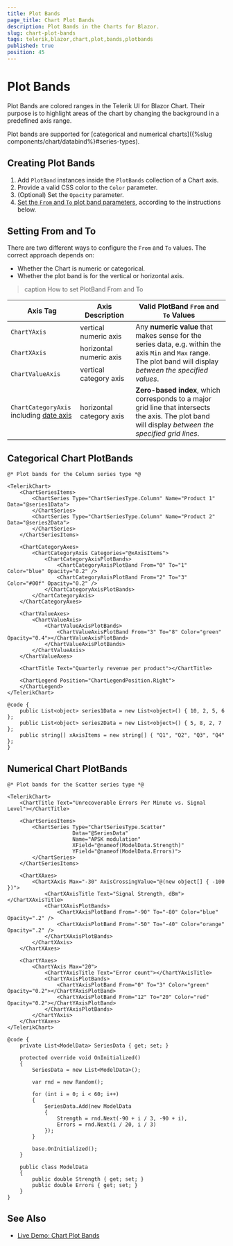 ```yaml
---
title: Plot Bands
page_title: Chart Plot Bands
description: Plot Bands in the Charts for Blazor.
slug: chart-plot-bands
tags: telerik,blazor,chart,plot,bands,plotbands
published: true
position: 45
---
```


# Plot Bands

Plot Bands are colored ranges in the Telerik UI for Blazor Chart. Their purpose is to highlight areas of the chart by changing the background in a predefined axis range.

Plot bands are supported for [categorical and numerical charts]({%slug components/chart/databind%}#series-types).

## Creating Plot Bands

1. Add `PlotBand` instances inside the `PlotBands` collection of a Chart axis.
1. Provide a valid CSS color to the `Color` parameter.
1. (Optional) Set the `Opacity` parameter.
1. [Set the `From` and `To` plot band parameters](#setting-from-and-to), according to the instructions below.

## Setting From and To

There are two different ways to configure the `From` and `To` values. The correct approach depends on:

* Whether the Chart is numeric or categorical.
* Whether the plot band is for the vertical or horizontal axis.

>caption How to set PlotBand From and To

<table>
    <colgroup>
        <col style="width: 10em" />
        <col style="width: 8em" />
        <col />
    </colgroup>
    <thead>
        <tr>
            <th>Axis Tag</th>
            <th>Axis Description</th>
            <th>Valid PlotBand <code>From</code> and <code>To</code> Values</th>
        </tr>
    </thead>
    <tbody>
        <tr>
            <td><code>ChartYAxis</code></td>
            <td>vertical numeric axis</td>
            <td rowspan="3">Any <strong>numeric value</strong> that makes sense for the series data, e.g. within the axis <code>Min</code> and <code>Max</code> range. The plot band will display <em>between the specified values</em>.</td>
        </tr>
        <tr>
            <td><code>ChartXAxis</code></td>
            <td>horizontal numeric axis</td>
        </tr>
        <tr>
            <td><code>ChartValueAxis</code></td>
            <td>vertical category axis</td>
        </tr>
        <tr>
            <td><code>ChartCategoryAxis</code> <br> including <a href="/blazor-ui/components/chart/date-axis">date axis</a></td>
            <td>horizontal category axis</td>
            <td><strong>Zero-based index</strong>, which corresponds to a major grid line that intersects the axis. The plot band will display <em>between the specified grid lines</em>.</td>
        </tr>
    </tbody>
</table>

## Categorical Chart PlotBands

````CSHTML
@* Plot bands for the Column series type *@

<TelerikChart>
    <ChartSeriesItems>
        <ChartSeries Type="ChartSeriesType.Column" Name="Product 1" Data="@series1Data">
        </ChartSeries>
        <ChartSeries Type="ChartSeriesType.Column" Name="Product 2" Data="@series2Data">
        </ChartSeries>
    </ChartSeriesItems>

    <ChartCategoryAxes>
        <ChartCategoryAxis Categories="@xAxisItems">
            <ChartCategoryAxisPlotBands>
                <ChartCategoryAxisPlotBand From="0" To="1" Color="blue" Opacity="0.2" />
                <ChartCategoryAxisPlotBand From="2" To="3" Color="#00f" Opacity="0.2" />
            </ChartCategoryAxisPlotBands>
        </ChartCategoryAxis>
    </ChartCategoryAxes>

    <ChartValueAxes>
        <ChartValueAxis>
            <ChartValueAxisPlotBands>
                <ChartValueAxisPlotBand From="3" To="8" Color="green" Opacity="0.4"></ChartValueAxisPlotBand>
            </ChartValueAxisPlotBands>
        </ChartValueAxis>
    </ChartValueAxes>

    <ChartTitle Text="Quarterly revenue per product"></ChartTitle>

    <ChartLegend Position="ChartLegendPosition.Right">
    </ChartLegend>
</TelerikChart>

@code {
    public List<object> series1Data = new List<object>() { 10, 2, 5, 6 };
    public List<object> series2Data = new List<object>() { 5, 8, 2, 7 };
    public string[] xAxisItems = new string[] { "Q1", "Q2", "Q3", "Q4" };
}
````

## Numerical Chart PlotBands

````CSHTML
@* Plot bands for the Scatter series type *@

<TelerikChart>
    <ChartTitle Text="Unrecoverable Errors Per Minute vs. Signal Level"></ChartTitle>

    <ChartSeriesItems>
        <ChartSeries Type="ChartSeriesType.Scatter"
                     Data="@SeriesData"
                     Name="APSK modulation"
                     XField="@nameof(ModelData.Strength)"
                     YField="@nameof(ModelData.Errors)">
        </ChartSeries>
    </ChartSeriesItems>

    <ChartXAxes>
        <ChartXAxis Max="-30" AxisCrossingValue="@(new object[] { -100 })">
            <ChartXAxisTitle Text="Signal Strength, dBm"></ChartXAxisTitle>
            <ChartXAxisPlotBands>
                <ChartXAxisPlotBand From="-90" To="-80" Color="blue" Opacity=".2" />
                <ChartXAxisPlotBand From="-50" To="-40" Color="orange" Opacity=".2" />
            </ChartXAxisPlotBands>
        </ChartXAxis>
    </ChartXAxes>

    <ChartYAxes>
        <ChartYAxis Max="20">
            <ChartYAxisTitle Text="Error count"></ChartYAxisTitle>
            <ChartYAxisPlotBands>
                <ChartYAxisPlotBand From="0" To="3" Color="green" Opacity="0.2"></ChartYAxisPlotBand>
                <ChartYAxisPlotBand From="12" To="20" Color="red" Opacity="0.2"></ChartYAxisPlotBand>
            </ChartYAxisPlotBands>
        </ChartYAxis>
    </ChartYAxes>
</TelerikChart>

@code {
    private List<ModelData> SeriesData { get; set; }

    protected override void OnInitialized()
    {
        SeriesData = new List<ModelData>();

        var rnd = new Random();

        for (int i = 0; i < 60; i++)
        {
            SeriesData.Add(new ModelData
            {
                Strength = rnd.Next(-90 + i / 3, -90 + i),
                Errors = rnd.Next(i / 20, i / 3)
            });
        }

        base.OnInitialized();
    }

    public class ModelData
    {
        public double Strength { get; set; }
        public double Errors { get; set; }
    }
}
````

## See Also

* [Live Demo: Chart Plot Bands](https://demos.telerik.com/blazor-ui/chart/plot-bands)

